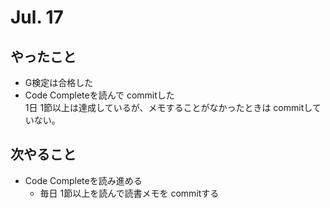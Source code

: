 # Jul. 17

## やったこと

- G検定は合格した
- Code Completeを読んで commitした  
1日 1節以上は達成しているが、メモすることがなかったときは commitしていない。

## 次やること

- Code Completeを読み進める
  - 毎日 1節以上を読んで読書メモを commitする

